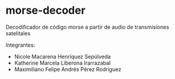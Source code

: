 # morse-decoder
Decodificador de código morse a partir de audio de transmisiones satelitales

Integrantes:
* Nicole Macarena Henríquez Sepúlveda
* Katherine Marcela Liberona Irarrazabal
* Maximiliano Felipe Andrés Pérez Rodríguez

